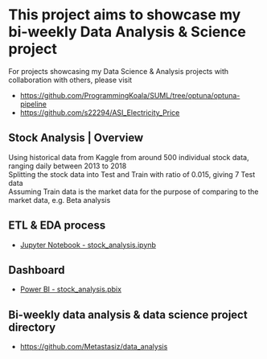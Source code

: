 # This project aims to showcase my bi-weekly Data Analysis & Science project
For projects showcasing my Data Science & Analysis projects with collaboration with others, please visit
+ https://github.com/ProgrammingKoala/SUML/tree/optuna/optuna-pipeline
+ https://github.com/s22294/ASI_Electricity_Price

## Stock Analysis | Overview
Using historical data from Kaggle from around 500 individual stock data, ranging daily between 2013 to 2018\
Splitting the stock data into Test and Train with ratio of 0.015, giving 7 Test data\
Assuming Train data is the market data for the purpose of comparing to the market data, e.g. Beta analysis

## ETL & EDA process
+ [Jupyter Notebook - stock_analysis.ipynb](https://github.com/Metastasiz/data_analysis/blob/main/fi_data/stock_analysis_01/stock_analysis.ipynb)

## Dashboard
+ [Power BI - stock_analysis.pbix](https://github.com/Metastasiz/data_analysis/blob/main/fi_data/stock_analysis_01/stock_analysis.pbix)

## Bi-weekly data analysis & data science project directory
+ https://github.com/Metastasiz/data_analysis
